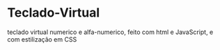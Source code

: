 # Teclado-Virtual

teclado virtual numerico e alfa-numerico, feito com html e JavaScript, e com estilização em CSS
